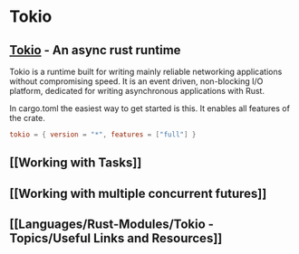 # Tokio

## [Tokio](https://docs.rs/tokio/latest/tokio/index.html) - An async rust runtime

Tokio is a runtime built for writing mainly reliable networking applications without compromising speed. It is an event driven, non-blocking I/O platform, dedicated for writing asynchronous applications with Rust.

In cargo.toml the easiest way to get started is this. It enables all features of the crate.

```toml
tokio = { version = "*", features = ["full"] }
```

## [[Working with Tasks]]

## [[Working with multiple concurrent futures]]

## [[Languages/Rust-Modules/Tokio - Topics/Useful Links and Resources]]
